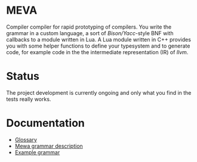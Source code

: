 # MEVA
Compiler compiler for rapid prototyping of compilers. You write the grammar in a custom language, a sort of _Bison/Yacc_-style BNF with callbacks to a module written in Lua. A Lua module written in C++ provides you with some helper functions to define your typesystem and to generate code, for example code in the the intermediate representation (IR) of _llvm_.

# Status
The project development is currently ongoing and only what you find in the tests really works.

# Documentation
* [Glossary](doc/glossary.md)
* [Mewa grammar description](doc/grammar.md)
* [Example grammar](examples/language1.g)

